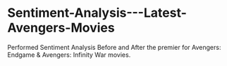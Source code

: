 # Sentiment-Analysis---Latest-Avengers-Movies
Performed Sentiment Analysis Before and After the premier for Avengers: Endgame &amp; Avengers: Infinity War movies.

